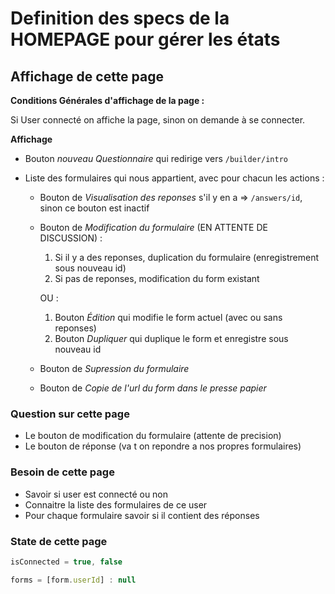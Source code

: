 # Definition des specs de la HOMEPAGE pour gérer les états

## Affichage de cette page

**Conditions Générales d'affichage de la page :**

Si User connecté on affiche la page, sinon on demande à se connecter.

**Affichage**

- Bouton _nouveau Questionnaire_ qui redirige vers `/builder/intro`
- Liste des formulaires qui nous appartient, avec pour chacun les actions :

  - Bouton de _Visualisation des reponses_ s'il y en a => `/answers/id`, sinon ce bouton est inactif
  - Bouton de _Modification du formulaire_ (EN ATTENTE DE DISCUSSION) :

    1. Si il y a des reponses, duplication du formulaire (enregistrement sous nouveau id)
    2. Si pas de reponses, modification du form existant

    OU :

    1.  Bouton _Édition_ qui modifie le form actuel (avec ou sans reponses)
    2.  Bouton _Dupliquer_ qui duplique le form et enregistre sous nouveau id

  - Bouton de _Supression du formulaire_
  - Bouton de _Copie de l'url du form dans le presse papier_

### Question sur cette page

- Le bouton de modification du formulaire (attente de precision)
- Le bouton de réponse (va t on repondre a nos propres formulaires)

### Besoin de cette page

- Savoir si user est connecté ou non
- Connaitre la liste des formulaires de ce user
- Pour chaque formulaire savoir si il contient des réponses

### State de cette page

```js
isConnected = true, false

forms = [form.userId] : null
```
